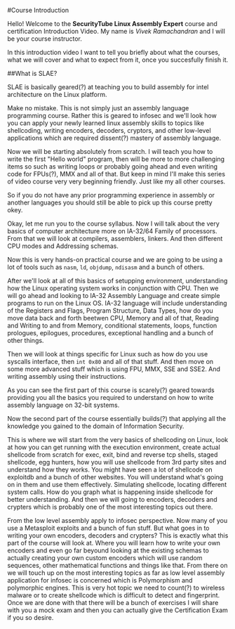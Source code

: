 #Course Introduction

Hello! Welcome to the **SecurityTube Linux Assembly Expert** course
and certification Introduction Video. My name is *Vivek Ramachandran*
and I will be your course instructor.

In this introduction video I want to tell you briefly about what
the courses, what we will cover and what to expect from it, once you 
succesfully finish it.

##What is SLAE?

SLAE is basically geared(?) at teaching you to build assembly 
for intel architecture on the Linux platform.

Make no mistake. This is not simply just an assembly language 
programming course. Rather this is geared to infosec and we'll look
how you can apply your newly learned linux assembly skills to topics
like shellcoding, writing encoders, decoders, cryptors, and other
low-level applications which are required dissent(?) mastery of
assembly language.

Now we will be starting absolutely from scratch. I will teach you 
how to write the first "Hello world" program, then will be more to 
more challenging items so such as writing loops or probably going
ahead and even writing code for FPUs(?), MMX and all of that. But keep 
in mind I'll make this series of video course very very beginning 
friendly. Just like my all other courses.

So if you do not have any prior programming experience in assembly
or another languages you should still be able to pick up this course
pretty okey.

Okay, let me run you to the course syllabus. Now I will talk about 
the very basics of computer architecture more on IA-32/64 Family of
processors. From that we will look at compilers, assemblers, linkers.
And then different CPU modes and Addressing schemas. 

Now this is very hands-on practical course and we are going to be using
a lot of tools such as `nasm`, `ld`, `objdump`, `ndisasm` and a bunch
of others.

After we'll look at all of this basics of setupping environment,
understanding how the Linux operating system works in conjunction
with CPU. Then we will go ahead and looking to IA-32 Assembly Language
and create simple programs to run on the Linux OS. IA-32 language
will include understanding of the Registers and Flags, Program
Structure, Data Types, how do you move data back and forth beetwen
CPU, Memory and all of that, Reading and Writing to and from Memory,
conditional statements, loops, function prologues, epilogues,
procedures, exceptional handling and a bunch of other things.

Then we will look at things specific for Linux such as how do you 
use syscalls interface, then `int 0x80` and all of that stuff.
And then move on some more advanced stuff which is using FPU, MMX,
SSE and SSE2. And writing assembly using their instructions.

As you can see the first part of this course is scarely(?) geared 
towards providing you all the basics you required to understand on
how to write assembly language on 32-bit systems.

Now the second part of the course essentially builds(?) that applying
all the knowledge you gained to the domain of Information Security.

This is where we will start from the very basics of shellcoding on 
Linux, look at how you can get running with the execution environment,
create actual shellcode from scratch for exec, exit, bind and 
reverse tcp shells, staged shellcode, egg hunters, how you will use 
shellcode from 3rd party sites and understand how they works. 
You might have seen a lot of shellcode on exploitdb and a bunch of 
other websites. You will understand what's going on in them and
use them effectively. Simulating shellcode, locating different
system calls. How do you graph what is happening inside shellcode
for better understanding. And then we will going to encoders,
decoders and crypters which is probably one of the most interesting 
topics out there.

From the low level assembly apply to infosec perspective. Now many of
you use a Metasploit exploits and a bunch of fun stuff. But what goes
in to writing your own encoders, decoders and crypters? This is 
exactly what this part of the course will look at. Where you will 
learn how to write your own encoders and even go far beyound 
looking at the existing schemas to actually creating your own
custom encoders which will use random sequences, other mathematical
functions and things like that. From there on we will touch up on
the most interesting topics as far as low level assembly application
for infosec is concerned which is Polymorphism and polymorphic
engines. This is very hot topic we need to count(?) to wireless malware
or to create shellcode which is difficult to detect and fingerprint.
Once we are done with that there will be a bunch of exercises I will
share with you a mock exam and then you can actually give the 
Certification Exam if you so desire.

